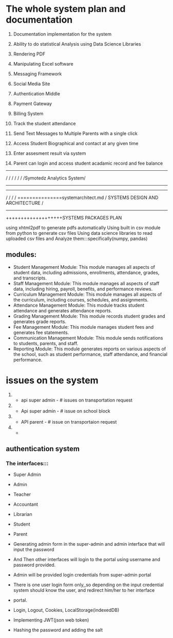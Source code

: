 # The whole system plan and documentation

1) Documentation implementation for the system

2) Ability to do statistical Analysis using Data Science Libraries

3) Rendering PDF

4) Manipulating Excel software

5) Messaging Framework

6) Social Media Site

7) Authentication Middle

8) Payment Gateway

9) Billing System

10) Track the student attendance

11) Send Text Messages to Multiple Parents with a single click

12) Access Student Biographical and contact at any given time

13) Enter assesment result via system

14) Parent can login and access student acadamic record and fee balance

_______________________________________________________________________________________________________
/                                                   /
    /                                           /
        /                                   /
            /Symotedz Analytics System/

________________________________________________________________________________________________________
________________________________________________________________________________________________________
/                                                       /
    /                                                      /    ===============systemarchitect.md
        /   SYSTEMS DESIGN AND ARCHITECTURE  /
________________________________________________________________________________________________________

+++++++++++++++++++SYSTEMS PACKAGES PLAN


using xhtml2pdf to generate pdfs automatically
Using built in csv module from python to generate csv files
Using data science libraries to read uploaded csv files and Analyze them:::specifically(numpy, pandas)

## modules:

- Student Management Module: This module manages all aspects of student data, including admissions, enrollments, attendance, grades, and transcripts.
- Staff Management Module: This module manages all aspects of staff data, including hiring, payroll, benefits, and performance reviews.
- Curriculum Management Module: This module manages all aspects of the curriculum, including courses, schedules, and assignments.
- Attendance Management Module: This module tracks student attendance and generates attendance reports.
- Grading Management Module: This module records student grades and generates grade reports.
- Fee Management Module: This module manages student fees and generates fee statements.
- Communication Management Module: This module sends notifications to students, parents, and staff.
- Reporting Module: This module generates reports on various aspects of the school, such as student performance, staff attendance, and financial performance.

# issues on the system 
1) - api super admin - # issues on transportation request
2) - Api super admin - # issue on school block
3) - API parent - # issue on transportaion request
4) - 


## authentication system
### The interfaces:::
- Super Admin
- Admin
- Teacher
- Accountant
- Librarian
- Student
- Parent

- Generating admin form in the super-admin and admin interface that will input the password
- And Then other interfaces will login to the portal using username and password provided.
- Admin will be provided login credentials from super-admin portal
- There is one user login form only,,so depending on the input credential system should know the user, and redirect him/her to her interface
- portal.
- Login, Logout, Cookies, LocalStorage(indexedDB)
- Implementing JWT(json web token)
- Hashing the password and adding the salt 


